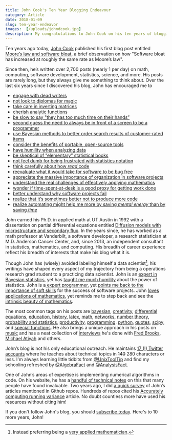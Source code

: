 ```yaml
---
title: John Cook's Ten Year Blogging Endeavour
category: Article
date: 2018-01-09
slug: ten-year-endeavor
images:  [/uploads/johndcook.jpg]
description: My congratulations to John Cook on his ten years of blogging about math, computing, statistics, and more.
---
```


Ten years ago today, [John Cook](https://www.johndcook.com) published his first blog post entitled [Moore’s law and software bloat](https://www.johndcook.com/blog/2008/01/09/moores-law-and-software-bloat/), a brief observation on how "Software bloat has increased at roughly the same rate as Moore’s law".

Since then, he’s written over 2,700 posts (nearly 1 per day) on math, computing, software development, statistics, science, and more. His posts are rarely long, but they always give me something to think about. Over the last six years since I discovered his blog, John has encouraged me to

* [engage with dead writers](https://www.johndcook.com/blog/2011/11/30/dead-authors/)
* [not look to diplomas for magic](https://www.johndcook.com/blog/2010/11/24/fairy-dust-on-the-diploma/)
* [take care in inverting matrices](https://www.johndcook.com/blog/2012/06/13/matrix-condition-number/)
* [cherish analytic functions](https://www.johndcook.com/blog/2013/08/20/why-are-differentiable-complex-functions-infinitely-differentiable/)
* [be slow to say "they has too much time on their hands”](https://www.johndcook.com/blog/2009/11/07/creativity-and-criticism/)
* [second guess the need to always be in front of a screen to be a programmer](https://www.johndcook.com/blog/2011/02/28/programmers-without-computers/)
* [use Bayesian methods to better order search results of customer-rated items](https://www.johndcook.com/blog/2011/09/27/bayesian-amazon/)
* [consider the benefits of portable, open-source tools](https://www.johndcook.com/blog/2011/11/21/career-advice-regarding-tools/)
* [have humility when analyzing data](https://www.johndcook.com/blog/2009/02/18/the-data-may-not-contain-the-answer/)
* [be skeptical of “elementary” statistical books](https://www.johndcook.com/blog/2013/01/12/elementary-statistics-book/)
* [not feel dumb for being frustrated with statistics notation](https://www.johndcook.com/blog/2008/02/23/everything-begins-with-p/)
* [think carefully about how _read_ code](https://www.johndcook.com/blog/2009/11/10/oftware-archeology/)
* [reevaluate what it would take for software to be bug free](https://www.johndcook.com/blog/2009/10/08/nasa-buggy-software/)
* [appreciate the massive importance of organization in software projects](https://www.johndcook.com/blog/2015/06/18/most-important-skill-in-software/)
* [understand the real challenges of effectively applying mathematics](https://www.johndcook.com/blog/2016/05/15/bring-out-your-equations/)
* [wonder if time-spent-at-desk is a good proxy for getting work done](https://www.johndcook.com/blog/2012/08/27/work-or-rest/)
* [better understand why software projects fail](https://www.johndcook.com/blog/2009/06/04/software-challenges/)
* [realize that it’s sometimes better not to produce more code](https://www.johndcook.com/blog/2009/12/23/why-programmers-are-not-paid-in-proportion-to-their-productivity/)
* [realize automating might help me more by saving _mental energy_ than by saving _time_](https://www.johndcook.com/blog/2015/12/22/automate-to-save-mental-energy-not-time/)

John earned his Ph.D. in applied math at UT Austin in 1992 with a dissertation on partial differential equations entitled [Diffusion models with microstructure and secondary flux](http://catalog.lib.utexas.edu/search~S2?/acook/acook/1%2C109%2C119%2CB/frameset&FF=acook+john+douglas+++++1966&1%2C1%2C). In the years since, he has worked as a math professor at Vanderbilt, a software developer, a research statistician at M.D. Anderson Cancer Center, and, since 2013, an independent consultant in statistics, mathematics, and computing. His breadth of career experience reflect his breadth of interests that make his blog what it is.


Though John has (wisely) avoided labeling himself a data scientist[^veryapplied], his writings have shaped every aspect of my trajectory from being a operations research grad student to a practicing data scientist. John is an [expert in Bayesian statistics](https://www.johndcook.com/blog/bayesian-consulting/), yet has [taught me much humility](https://www.johndcook.com/blog/2018/01/01/making-sense-of-a-probability-problem-in-the-wsj/) about the power of statistics. John is a[ expert programmer](https://www.johndcook.com/blog/stand_alone_code/), yet [points me back to the importance of soft skills](https://www.johndcook.com/blog/2014/10/02/the-mistakes-of-others/) for the success of software projects. John [loves applications of mathematics](https://www.johndcook.com/blog/2017/12/12/efficiency-is-not-associative-for-matrix-multiplication/), yet reminds me to step back and see the [intrinsic beauty of mathematics](https://www.johndcook.com/blog/2018/01/04/new-prime-number-record-50th-mersenne-prime/).

The most common tags on his posts are <a href="https://www.johndcook.com/blog/tag/bayesian/" target="_blank">bayesian</a>, <a href="https://www.johndcook.com/blog/tag/creativity/" target="_blank">creativity</a>, <a href="https://www.johndcook.com/blog/tag/differential-equations/" target="_blank">differential equations</a>, <a href="https://www.johndcook.com/blog/tag/education/" target="_blank">education</a>, <a href="https://www.johndcook.com/blog/tag/history/" target="_blank">history</a>, <a href="https://www.johndcook.com/blog/tag/latex/" target="_blank">latex</a>, <a href="https://www.johndcook.com/blog/tag/math/" target="_blank">math</a>, <a href="https://www.johndcook.com/blog/tag/networks/" target="_blank">networks</a>, <a href="https://www.johndcook.com/blog/tag/number-theory/" target="_blank">number theory</a>, <a href="https://www.johndcook.com/blog/tag/probability-and-statistics/" target="_blank">probability and statistics</a>, <a href="https://www.johndcook.com/blog/tag/productivity/" target="_blank">productivity</a>, <a href="https://www.johndcook.com/blog/tag/programming/" target="_blank">programming</a>, <a href="https://www.johndcook.com/blog/tag/python/" target="_blank">python</a>, <a href="https://www.johndcook.com/blog/tag/quotes/" target="_blank">quotes</a>, <a href="https://www.johndcook.com/blog/tag/scipy/" target="_blank">scipy</a>, and <a href="https://www.johndcook.com/blog/tag/special-functions/" target="_blank">special functions</a>. He also brings a unique approach in his posts on [music](https://www.johndcook.com/blog/tag/music/) and has a neat collection of [interviews](https://www.johndcook.com/blog/tag/interview/) he's done with [Fred Brooks](https://www.johndcook.com/blog/2010/05/26/fred-brooks-interview/), [Michael Atiyah](https://www.johndcook.com/blog/2013/09/24/interview-with-sir-michael-atiyah/) and others.

John’s blog is not his only educational outreach. He maintains [17 (!) Twitter accounts](https://www.johndcook.com/blog/twitter_page/) where he teaches about technical topics in <s>140</s> 280 characters or less. I'm always learning little tidbits from [@UnixToolTip](https://twitter.com/UnixToolTip) and find my schooling refreshed by [@AlgebraFact](https://twitter.com/AlgebraFact) and [@AnalysisFact](https://twitter.com/AnalysisFact).

One of John’s areas of expertise is implementing numerical algorithms in code. On his website, he has a [handful of technical notes](https://www.johndcook.com/blog/notes/) on this that many people have found invaluable. Two years ago, I did [a quick survey](https://tdhopper.com/blog/2016/Jan/13/mentions-of-john-cook-on-github/) of John’s articles mentioned in Github repos. Hundreds of repos cited his [Accurately computing running variance](https://www.johndcook.com/blog/standard_deviation/) article. No doubt countless more have used his resources without citing him!

If you don't follow John's blog, you should [subscribe today](https://www.johndcook.com/blog/ways-to-subscribe/). Here's to 10 more years, John!

[^veryapplied]: Instead preferring being a [very applied mathematician](https://www.johndcook.com/veryappliedmath.html).
